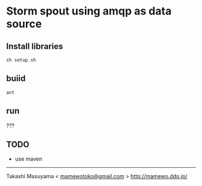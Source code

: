 Storm spout using amqp as data source
=====================================

Install libraries
------------------
```
sh setup.sh
```

buiid
------
```
ant
```

run
---
???


TODO
----
* use maven

----
Takashi Masuyama < mamewotoko@gmail.com >
http://mamewo.ddo.jp/
